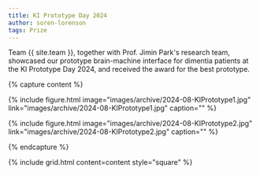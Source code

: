 ```yaml
---
title: KI Prototype Day 2024
author: soren-lorenson
tags: Prize
---
```


Team {{ site.team }}, together with Prof. Jimin Park's research team, showcased our prototype brain-machine interface for dimentia patients at the KI Prototype Day 2024, and received the award for the best prototype.

{% capture content %}

{% include figure.html image="images/archive/2024-08-KIPrototype1.jpg" link="images/archive/2024-08-KIPrototype1.jpg" caption="" %}

{% include figure.html image="images/archive/2024-08-KIPrototype2.jpg" link="images/archive/2024-08-KIPrototype2.jpg" caption="" %}

{% endcapture %}

{% include grid.html content=content style="square" %}
